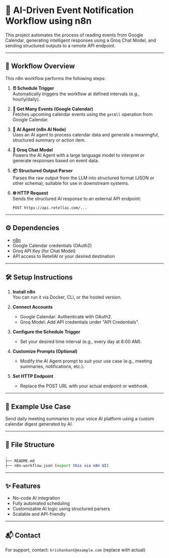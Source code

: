 # 🧠 AI-Driven Event Notification Workflow using n8n

This project automates the process of reading events from Google Calendar, generating intelligent responses using a Groq Chat Model, and sending structured outputs to a remote API endpoint.

---

## 🔁 Workflow Overview

This n8n workflow performs the following steps:

1. **⏰ Schedule Trigger**  
   Automatically triggers the workflow at defined intervals (e.g., hourly/daily).

2. **📅 Get Many Events (Google Calendar)**  
   Fetches upcoming calendar events using the `getAll` operation from Google Calendar.

3. **🤖 AI Agent (n8n AI Node)**  
   Uses an AI agent to process calendar data and generate a meaningful, structured summary or action item.

4. **🧠 Groq Chat Model**  
   Powers the AI Agent with a large language model to interpret or generate responses based on event data.

5. **📦 Structured Output Parser**  
   Parses the raw output from the LLM into structured format (JSON or other schema), suitable for use in downstream systems.

6. **🌐 HTTP Request**  
   Sends the structured AI response to an external API endpoint:
   ```
   POST https://api.retellai.com/...
   ```

---

## ⚙️ Dependencies

- [n8n](https://n8n.io/)
- Google Calendar credentials (OAuth2)
- Groq API Key (for Chat Model)
- API access to RetellAI or your desired destination

---

## 🛠️ Setup Instructions

1. **Install n8n**  
   You can run it via Docker, CLI, or the hosted version.

2. **Connect Accounts**
   - Google Calendar: Authenticate with OAuth2.
   - Groq Model: Add API credentials under "API Credentials".

3. **Configure the Schedule Trigger**
   - Set your desired time interval (e.g., every day at 8:00 AM).

4. **Customize Prompts (Optional)**
   - Modify the AI Agent prompt to suit your use case (e.g., meeting summaries, notifications, etc.).

5. **Set HTTP Endpoint**
   - Replace the POST URL with your actual endpoint or webhook.

---

## 🧪 Example Use Case

Send daily meeting summaries to your voice AI platform using a custom calendar digest generated by AI.

---

## 📁 File Structure

```bash
.
├── README.md
├── n8n-workflow.json (export this via n8n UI)
```

---

## ✨ Features

- No-code AI integration
- Fully automated scheduling
- Customizable AI logic using structured parsers
- Scalable and API-friendly

---

## 📬 Contact

For support, contact: `krishankant@example.com` (replace with actual)
